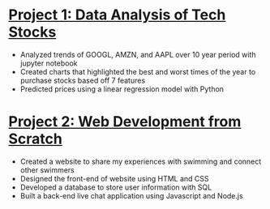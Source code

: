 # [Project 1: Data Analysis of Tech Stocks](https://github.com/swimkevin/swimkevin.github.io)
* Analyzed trends of GOOGL, AMZN, and AAPL over 10 year period with jupyter notebook
* Created charts that highlighted the best and worst times of the year to purchase stocks based off 7 features
* Predicted prices using a linear regression model with Python


# [Project 2: Web Development from Scratch](https://github.com/swimkevin/SwimChats)
* Created a website to share my experiences with swimming and connect other swimmers
* Designed the front-end of website using HTML and CSS
* Developed a database to store user information with SQL
* Built a back-end live chat application using Javascript and Node.js
